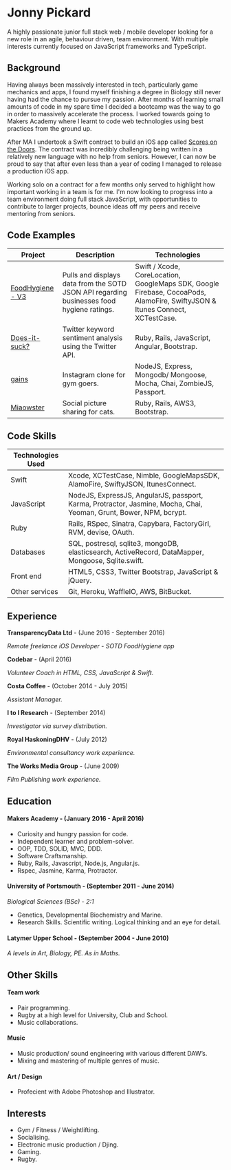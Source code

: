 # Jonny Pickard

A highly passionate junior full stack web / mobile developer looking for a new role in an agile, behaviour driven, team environment. With multiple interests currently focused on JavaScript frameworks and TypeScript.

## Background

Having always been massively interested in tech, particularly game mechanics and apps, I found myself finishing a degree in Biology still never having had the chance to pursue my passion. After months of learning small amounts of code in my spare time I decided a bootcamp was the way to go in order to massively accelerate the process. I worked towards going to Makers Academy where I learnt to code web technologies using best practices from the ground up. 

After MA I undertook a Swift contract to build an iOS app called [Scores on the Doors](https://itunes.apple.com/gb/app/food-hygiene/id378087298?mt=8). The contract was incredibly challenging being written in a relatively new language with no help from seniors. However, I can now be proud to say that after even less than a year of coding I managed to release a production iOS app.

Working solo on a contract for a few months only served to highlight how important working in a team is for me. I'm now looking to progress into a team environment doing full stack JavaScript, with opportunities to contribute to larger projects, bounce ideas off my peers and receive mentoring from seniors. 


## Code Examples

| Project | Description | Technologies |
|---------|-------------|--------------|
|[FoodHygiene - V3](https://itunes.apple.com/gb/app/food-hygiene/id378087298?mt=8)| Pulls and displays data from the SOTD JSON API regarding businesses food hygiene ratings.| Swift / Xcode, CoreLocation, GoogleMaps SDK, Google Firebase, CocoaPods, AlamoFire, SwiftyJSON & Itunes Connect, XCTestCase. |
|[Does-it-suck?](https://github.com/JonnyPickard/crowdsource-due-diligence) | Twitter keyword sentiment analysis using the Twitter API. | Ruby, Rails, JavaScript, Angular, Bootstrap. |
|[gains](https://github.com/JonnyPickard/gains)| Instagram clone for gym goers. | NodeJS, Express, Mongodb/ Mongoose, Mocha, Chai, ZombieJS, Passport. |
| [Miaowster](https://github.com/JonnyPickard/miaowster) | Social picture sharing for cats. | Ruby, Rails, AWS3, Bootstrap. |

## Code Skills

| Technologies Used |  |
|------------|----------|
| Swift | Xcode, XCTestCase, Nimble, GoogleMapsSDK, AlamoFire, SwiftyJSON, ItunesConnect.|
| JavaScript | NodeJS, ExpressJS, AngularJS, passport, Karma, Protractor, Jasmine, Mocha, Chai, Yeoman, Grunt, Bower, NPM, bcrypt. |
| Ruby | Rails, RSpec, Sinatra, Capybara, FactoryGirl, RVM, devise, OAuth. |
| Databases | SQL, postresql, sqlite3, mongoDB, elasticsearch, ActiveRecord, DataMapper, Mongoose, Sqlite.swift. |
| Front end | HTML5, CSS3, Twitter Bootstrap, JavaScript & jQuery.|
| Other services | Git, Heroku, WaffleIO, AWS, BitBucket. |

## Experience

**TransparencyData Ltd** - (June 2016 - September 2016)

*Remote freelance iOS Developer - SOTD FoodHygiene app*

**Codebar** - (April 2016)

*Volunteer Coach in HTML, CSS, JavaScript & Swift.*

**Costa Coffee** - (October 2014 - July 2015)

*Assistant Manager.*

**I to I Research** - (September 2014)

*Investigator via survey distribution.*

**Royal HaskoningDHV** - (July 2012)

*Environmental consultancy work experience.*

**The Works Media Group** - (June 2009)

*Film Publishing work experience.*


## Education

#### Makers Academy -           (January 2016 - April 2016)

- Curiosity and hungry passion for code.
- Independent learner and problem-solver.
- OOP, TDD, SOLID, MVC, DDD.
- Software Craftsmanship.
- Ruby, Rails, Javascript, Node.js, Angular.js.
- Rspec, Jasmine, Karma, Protractor.

#### University of Portsmouth - (September 2011 - June 2014)

*Biological Sciences (BSc) - 2:1*
- Genetics, Developmental Biochemistry and Marine.
- Research Skills. Scientific writing. Logical thinking and an eye for detail.

#### Latymer Upper School -     (September 2004 - June 2010)

*A levels in Art, Biology, PE. As in Maths.*

## Other Skills

#### Team work

- Pair programming.
- Rugby at a high level for University, Club and School.
- Music collaborations.

#### Music

- Music production/ sound engineering with various different DAW’s.
- Mixing and mastering of multiple genres of music.

#### Art / Design

- Profecient with Adobe Photoshop and Illustrator.

## Interests

- Gym / Fitness / Weightlifting.
- Socialising.
- Electronic music production / Djing.
- Gaming.
- Rugby.
